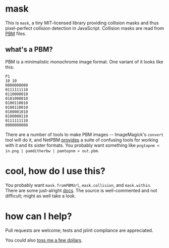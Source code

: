 # mask

This is `mask`, a tiny MIT-licensed library providing collision masks
and thus pixel-perfect collision detection in JavaScript. Collision
masks are read from [PBM][] files.

[PBM]: http://netpbm.sourceforge.net/doc/pbm.html

## what's a PBM?

PBM is a minimalistic monochrome image format. One variant of it looks
like this:

````
P1
10 10
0000000000
0111111110
0110000010
0101000010
0100110010
0100110010
0100001010
0100000110
0111111110
0000000000
````

There are a number of tools to make PBM images -- ImageMagick's
`convert` tool will do it, and NetPBM [provides][pbm-tools] a suite of
confusing tools for working with it and its sister formats. You
probably want something like
`pngtopnm < in.png | pamditherbw | pamtopnm > out.pbm`.

[pbm-tools]: http://netpbm.sourceforge.net/doc/

# cool, how do I use this?

You probably want `mask.fromPBMUrl`, `mask.collision`, and
`mask.within`. There are some just-alright [docs][]. The source is
well-commented and not difficult; might as well take a look.

[docs]: https://github.com/startling/mask

# how can I help?

Pull requests are welcome; tests and jslint compliance are
appreciated.

You could also [toss me a few dollars][].

[toss me a few dollars]: https://www.gittip.com/startling/
